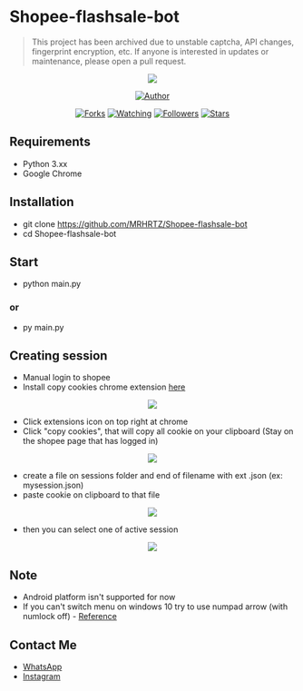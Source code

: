 # Shopee-flashsale-bot

> This project has been archived due to unstable captcha, API changes, fingerprint encryption, etc. If anyone is interested in updates or maintenance, please open a pull request.

<p align="center">
<img src="./media/screenshot/preview.png"/>
</p>
<p align="center">
</p>
<p align="center">
<a href="https://github.com/MRHRTZ"><img title="Author" src="https://img.shields.io/badge/Author-MRHRTZ-red.svg?style=for-the-badge&logo=github"></a>
</p>
<p align="center">
<a href="https://github.com/MRHRTZ/Shopee-flashsale-bot/network/members"><img title="Forks" src="https://img.shields.io/github/forks/MRHRTZ/Shopee-flashsale-bot?color=red&style=flat-square"></a>
<a href="https://github.com/MRHRTZ/Shopee-flashsale-bot/watchers"><img title="Watching" src="https://img.shields.io/github/watchers/MRHRTZ/Shopee-flashsale-bot?label=Watchers&color=blue&style=flat-square"></a>
<a href="https://github.com/MRHRTZ/Shopee-flashsale-bot"><img title="Followers" src="https://img.shields.io/github/followers/MRHRTZ?color=blue&style=flat-square"></a>
<a href="https://github.com/MRHRTZ/Shopee-flashsale-bot/stargazers/"><img title="Stars" src="https://img.shields.io/github/stars/MRHRTZ/Shopee-flashsale-bot?color=red&style=flat-square"></a>
</p>

## Requirements 
- Python 3.xx
- Google Chrome

## Installation
- git clone https://github.com/MRHRTZ/Shopee-flashsale-bot
- cd Shopee-flashsale-bot

## Start
- python main.py
### or
- py main.py

## Creating session

- Manual login to shopee
- Install copy cookies chrome extension <a href="https://chrome.google.com/webstore/detail/copy-cookies/jcbpglbplpblnagieibnemmkiamekcdg" target="_blank">here</a>
<center>
<img src="./media/screenshot/copycookies.png">
</center>

- Click extensions icon on top right at chrome
- Click "copy cookies", that will copy all cookie on your clipboard (Stay on the shopee page that has logged in)

<center>
<img src="./media/screenshot/copiedcookies.jpg">
</center>

- create a file on sessions folder and end of filename with ext .json (ex: mysession.json)
- paste cookie on clipboard to that file

<center>
<img src="./media/screenshot/session.png">
</center>

- then you can select one of active session

<center>
<img src="./media/screenshot/selectsession.png">
</center>

## Note
- Android platform isn't supported for now
- If you can't switch menu on windows 10 try to use numpad arrow (with numlock off) - <a href="https://github.com/magmax/python-inquirer/issues/117#issuecomment-1020013883" target="_blank">Reference</a>

## Contact Me
- <a href="https://wa.me/6285559038021?text=Hi" target="_blank">WhatsApp</a>
- <a href="https://www.instagram.com/hanif_az.sq.61" target="_blank">Instagram</a>
